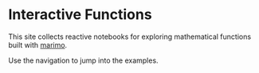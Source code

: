 # Interactive Functions

This site collects reactive notebooks for exploring mathematical functions built with [marimo](https://marimo.io/).

Use the navigation to jump into the examples.
